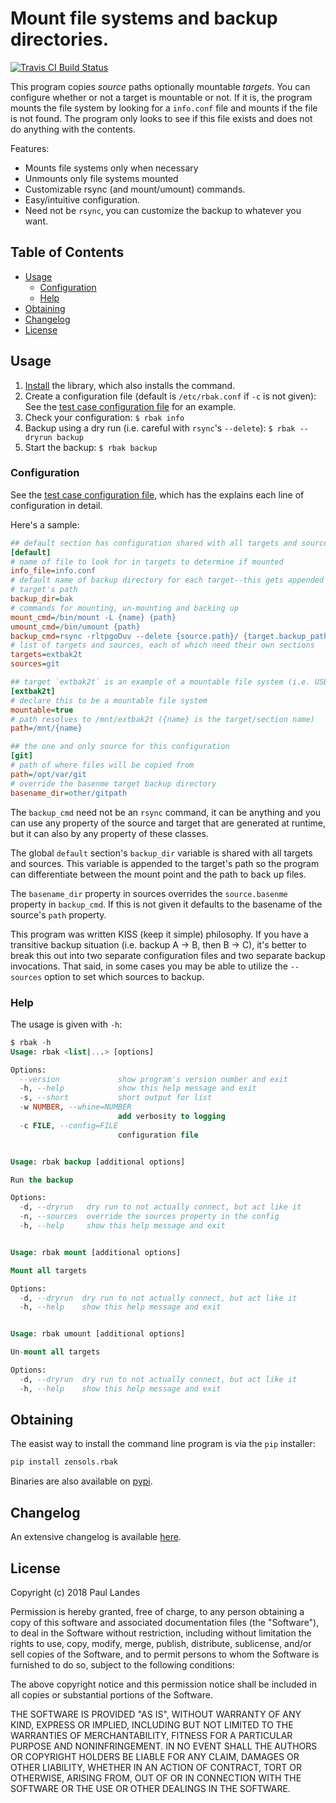 # Mount file systems and backup directories.

[![Travis CI Build Status][travis-badge]][travis-link]

This program copies *source* paths optionally mountable *targets*.  You can
configure whether or not a target is mountable or not.  If it is, the program
mounts the file system by looking for a `info.conf` file and mounts if the file
is not found.  The program only looks to see if this file exists and does not
do anything with the contents.

Features:

* Mounts file systems only when necessary
* Unmounts only file systems mounted
* Customizable rsync (and mount/umount) commands.
* Easy/intuitive configuration.
* Need not be `rsync`, you can customize the backup to whatever you want.


<!-- markdown-toc start - Don't edit this section. Run M-x markdown-toc-refresh-toc -->
## Table of Contents

- [Usage](#usage)
    - [Configuration](#configuration)
    - [Help](#help)
- [Obtaining](#obtaining)
- [Changelog](#changelog)
- [License](#license)

<!-- markdown-toc end -->


## Usage

1. [Install](#obtaining) the library, which also installs the command.
2. Create a configuration file (default is `/etc/rbak.conf` if `-c` is not
   given): See the [test case configuration file] for an example.
3. Check your configuration: `$ rbak info`
4. Backup using a dry run (i.e. careful with `rsync`'s `--delete`): `$ rbak
   --dryrun backup`
5. Start the backup: `$ rbak backup`


### Configuration

See the [test case configuration file], which has the explains each line of
configuration in detail.

Here's a sample:
```ini
## default section has configuration shared with all targets and sources
[default]
# name of file to look for in targets to determine if mounted
info_file=info.conf
# default name of backup directory for each target--this gets appended to the
# target's path
backup_dir=bak
# commands for mounting, un-mounting and backing up
mount_cmd=/bin/mount -L {name} {path}
umount_cmd=/bin/umount {path}
backup_cmd=rsync -rltpgoDuv --delete {source.path}/ {target.backup_path}/{source.basename}
# list of targets and sources, each of which need their own sections
targets=extbak2t
sources=git

## target `extbak2t` is an example of a mountable file system (i.e. USB drive)
[extbak2t]
# declare this to be a mountable file system
mountable=true
# path resolves to /mnt/extbak2t ({name} is the target/section name)
path=/mnt/{name}

## the one and only source for this configuration
[git]
# path of where files will be copied from
path=/opt/var/git
# override the basenme target backup directory
basename_dir=other/gitpath
```


The `backup_cmd` need not be an `rsync` command, it can be anything
and you can use any property of the source and target that are generated at
runtime, but it can also by any property of these classes.

The global `default` section's `backup_dir` variable is shared with all targets
and sources.  This variable is appended to the target's path so the program can
differentiate between the mount point and the path to back up files.

The `basename_dir` property in sources overrides the `source.basenme` property
in `backup_cmd`.  If this is not given it defaults to the basename of the
source's `path` property.

This program was written KISS (keep it simple) philosophy.  If you have a
transitive backup situation (i.e. backup A -> B, then B -> C), it's better to
break this out into two separate configuration files and two separate backup
invocations.  That said, in some cases you may be able to utilize the
`--sources` option to set which sources to backup.


### Help

The usage is given with `-h`:

```sql
$ rbak -h
Usage: rbak <list|...> [options]

Options:
  --version             show program's version number and exit
  -h, --help            show this help message and exit
  -s, --short           short output for list
  -w NUMBER, --whine=NUMBER
                        add verbosity to logging
  -c FILE, --config=FILE
                        configuration file


Usage: rbak backup [additional options]

Run the backup

Options:
  -d, --dryrun   dry run to not actually connect, but act like it
  -n, --sources  override the sources property in the config
  -h, --help     show this help message and exit


Usage: rbak mount [additional options]

Mount all targets

Options:
  -d, --dryrun  dry run to not actually connect, but act like it
  -h, --help    show this help message and exit


Usage: rbak umount [additional options]

Un-mount all targets

Options:
  -d, --dryrun  dry run to not actually connect, but act like it
  -h, --help    show this help message and exit
```


## Obtaining

The easist way to install the command line program is via the `pip` installer:
```bash
pip install zensols.rbak
```

Binaries are also available on [pypi].


## Changelog

An extensive changelog is available [here](CHANGELOG.md).


## License

Copyright (c) 2018 Paul Landes

Permission is hereby granted, free of charge, to any person obtaining a copy of
this software and associated documentation files (the "Software"), to deal in
the Software without restriction, including without limitation the rights to
use, copy, modify, merge, publish, distribute, sublicense, and/or sell copies
of the Software, and to permit persons to whom the Software is furnished to do
so, subject to the following conditions:

The above copyright notice and this permission notice shall be included in all
copies or substantial portions of the Software.

THE SOFTWARE IS PROVIDED "AS IS", WITHOUT WARRANTY OF ANY KIND, EXPRESS OR
IMPLIED, INCLUDING BUT NOT LIMITED TO THE WARRANTIES OF MERCHANTABILITY,
FITNESS FOR A PARTICULAR PURPOSE AND NONINFRINGEMENT. IN NO EVENT SHALL THE
AUTHORS OR COPYRIGHT HOLDERS BE LIABLE FOR ANY CLAIM, DAMAGES OR OTHER
LIABILITY, WHETHER IN AN ACTION OF CONTRACT, TORT OR OTHERWISE, ARISING FROM,
OUT OF OR IN CONNECTION WITH THE SOFTWARE OR THE USE OR OTHER DEALINGS IN THE
SOFTWARE.


<!-- links -->
[test case configuration file]: test-resources/rbak.conf
[pypi]: https://pypi.org/project/zensols.rbak/

[travis-link]: https://travis-ci.org/plandes/rbak
[travis-badge]: https://travis-ci.org/plandes/rbak.svg?branch=master
